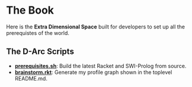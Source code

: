# The Book

Here is the **Extra Dimensional Space** built for developers to set up all the prerequistes of the world.

## The **D-Arc** Scripts

+ [**prerequisites.sh**](d-arc/prerequisites.sh): Build the latest Racket and SWI-Prolog from source.
+ [**brainstorm.rkt**](d-arc/brainstorm.rkt): Generate my profile graph shown in the toplevel README.md.

